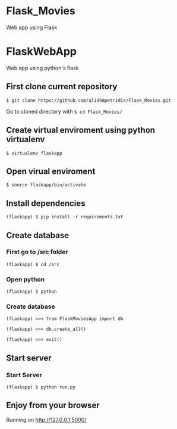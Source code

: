 # Flask_Movies
Web app using Flask
# FlaskWebApp
Web app using python's flask

## First clone current repository
``` $ git clone https://github.com/al1998petridis/Flask_Movies.git ```

Go to cloned directory with ``` $ cd Flask_Movies/ ```

## Create virtual enviroment using python virtualenv
``` $ virtualenv flaskapp ```

## Open virual enviroment
``` $ source flaskapp/bin/activate ```

## Install dependencies
``` (flaskapp) $ pip install -r requirements.txt ```

## Create database
### First go to /src folder
``` (flaskapp) $ cd /src ```
### Open python
``` (flaskapp) $ python ```
### Create database
``` (flaskapp) >>> from FlaskMoviesApp import db ```

``` (flaskapp) >>> db.create_all() ```

``` (flaskapp) >>> exit() ```

## Start server 
### Start Server
``` (flaskapp) $ python run.py ```
## Enjoy from your browser
Running on http://127.0.0.1:5000/
